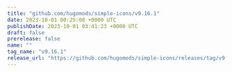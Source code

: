 ```yaml
---
title: "github.com/hugomods/simple-icons/v9.16.1"
date: 2023-10-01 00:25:08 +0000 UTC
publishDate: 2023-10-01 03:41:23 +0000 UTC
draft: false
prerelease: false
name: ""
tag_name: "v9.16.1"
release_url: "https://github.com/hugomods/simple-icons/releases/tag/v9.16.1"
---
```



